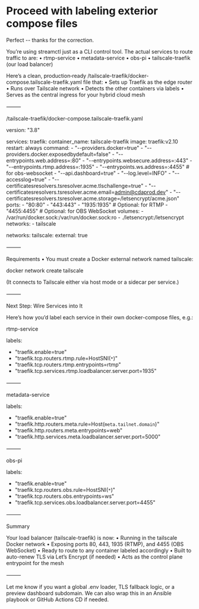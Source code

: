 # Proceed with labeling exterior compose files

Perfect -- thanks for the correction.

You’re using streamctl just as a CLI control tool. The actual services to route traffic to are:
	•	rtmp-service
	•	metadata-service
	•	obs-pi
	•	tailscale-traefik (our load balancer)

Here’s a clean, production‑ready /tailscale-traefik/docker-compose.tailscale-traefik.yaml file that:
	•	Sets up Traefik as the edge router
	•	Runs over Tailscale network
	•	Detects the other containers via labels
	•	Serves as the central ingress for your hybrid cloud mesh

⸻

/tailscale-traefik/docker-compose.tailscale-traefik.yaml

version: "3.8"

services:
  traefik:
    container_name: tailscale-traefik
    image: traefik:v2.10
    restart: always
    command:
      - "--providers.docker=true"
      - "--providers.docker.exposedbydefault=false"
      - "--entrypoints.web.address=:80"
      - "--entrypoints.websecure.address=:443"
      - "--entrypoints.rtmp.address=:1935"
      - "--entrypoints.ws.address=:4455"  # for obs-websocket
      - "--api.dashboard=true"
      - "--log.level=INFO"
      - "--accesslog=true"
      - "--certificatesresolvers.tsresolver.acme.tlschallenge=true"
      - "--certificatesresolvers.tsresolver.acme.email=admin@cdaprod.dev"
      - "--certificatesresolvers.tsresolver.acme.storage=/letsencrypt/acme.json"
    ports:
      - "80:80"
      - "443:443"
      - "1935:1935"     # Optional: for RTMP
      - "4455:4455"     # Optional: for OBS WebSocket
    volumes:
      - /var/run/docker.sock:/var/run/docker.sock:ro
      - ./letsencrypt:/letsencrypt
    networks:
      - tailscale

networks:
  tailscale:
    external: true



⸻

Requirements
	•	You must create a Docker external network named tailscale:

docker network create tailscale

(It connects to Tailscale either via host mode or a sidecar per service.)

⸻

Next Step: Wire Services into It

Here’s how you’d label each service in their own docker-compose files, e.g.:

rtmp-service

labels:
  - "traefik.enable=true"
  - "traefik.tcp.routers.rtmp.rule=HostSNI(`*`)"
  - "traefik.tcp.routers.rtmp.entrypoints=rtmp"
  - "traefik.tcp.services.rtmp.loadbalancer.server.port=1935"



⸻

metadata-service

labels:
  - "traefik.enable=true"
  - "traefik.http.routers.meta.rule=Host(`meta.tailnet.domain`)"
  - "traefik.http.routers.meta.entrypoints=web"
  - "traefik.http.services.meta.loadbalancer.server.port=5000"



⸻

obs-pi

labels:
  - "traefik.enable=true"
  - "traefik.tcp.routers.obs.rule=HostSNI(`*`)"
  - "traefik.tcp.routers.obs.entrypoints=ws"
  - "traefik.tcp.services.obs.loadbalancer.server.port=4455"



⸻

Summary

Your load balancer (tailscale-traefik) is now:
	•	Running in the tailscale Docker network
	•	Exposing ports 80, 443, 1935 (RTMP), and 4455 (OBS WebSocket)
	•	Ready to route to any container labeled accordingly
	•	Built to auto-renew TLS via Let’s Encrypt (if needed)
	•	Acts as the control plane entrypoint for the mesh

⸻

Let me know if you want a global .env loader, TLS fallback logic, or a preview dashboard subdomain. We can also wrap this in an Ansible playbook or GitHub Actions CD if needed.